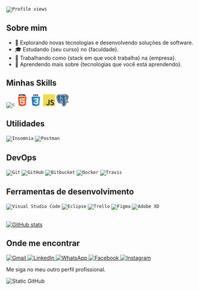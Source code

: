 <code><img src="https://komarev.com/ghpvc/?username=davifdev085&color=006bed" alt="Profile views" /></code>

## Sobre mim

- 🤔 Explorando novas tecnologias e desenvolvendo soluções de software.
- 🎓 Estudando {seu curso} no {faculdade}.
- 💼 Trabalhando como {stack em que você trabalha} na {empresa}.
- 🌱 Aprendendo mais sobre {tecnologias que você está aprendendo}.

## Minhas Skills

<code><img height="32" src="https://cdn.iconscout.com/icon/free/png-512/c-programming-569564.png" alt="c"/></code>
<code><img height="32" src="https://raw.githubusercontent.com/github/explore/80688e429a7d4ef2fca1e82350fe8e3517d3494d/topics/html/html.png" alt="HTML5"/></code>
<code><img height="32" src="https://raw.githubusercontent.com/github/explore/80688e429a7d4ef2fca1e82350fe8e3517d3494d/topics/css/css.png" alt="CSS"/></code>
<code><img height="32" src="https://raw.githubusercontent.com/github/explore/80688e429a7d4ef2fca1e82350fe8e3517d3494d/topics/javascript/javascript.png" alt="Javascript"/></code>
<code><img height="32" src="https://raw.githubusercontent.com/github/explore/80688e429a7d4ef2fca1e82350fe8e3517d3494d/topics/postgresql/postgresql.png" alt="PostegreSQL"/></code>

## Utilidades

<code><img src="https://img.shields.io/badge/-Insomnia-333333?style=flat&logo=insomnia" alt="Insomnia" /></code>
<code><img src="https://img.shields.io/badge/-Postman-333333?style=flat&logo=postman" alt="Postman" /></code>

## DevOps

<code><img src="https://img.shields.io/badge/-Git-333333?style=flat&logo=git" alt="Git" /></code>
<code><img src="https://img.shields.io/badge/-GitHub-333333?style=flat&logo=github" alt="GitHub" /></code>
<code><img src="https://img.shields.io/badge/-Bitbucket-333333?style=flat&logo=bitbucket" alt="Bitbucket" /></code>
<code><img src="https://img.shields.io/badge/-Docker-333333?style=flat&logo=docker" alt="Docker" /></code>
<code><img src="https://img.shields.io/badge/-Travis-333333?style=flat&logo=travis" alt="Travis" /></code>

## Ferramentas de desenvolvimento

<code><img src="https://img.shields.io/badge/-Visual%20Studio%20Code-333333?style=flat&logo=visual-studio-code&logoColor=007ACC" alt="Visual Studio Code" /></code>
<code><img src="https://img.shields.io/badge/-Eclipse-333333?style=flat&logo=eclipse-ide&logoColor=2C2255" alt="Eclipse" /></code>
<code><img src="https://img.shields.io/badge/-Trello-333333?style=flat&logo=trello&logoColor=007ACC" alt="Trello" /></code>
<code><img src="https://img.shields.io/badge/-Figma-333333?style=flat&logo=figma&logoColor=007ACC" alt="Figma" /></code>
<code><img src="https://img.shields.io/badge/-Adobe%20XD-333333?style=flat&logo=adobe-xd&logoColor=007ACC" alt="Adobe XD" /></code>

<br/>

<a href="https://github.com/davifdev085" title="Perfil do Davi Felipe">
  <img height="180em" src="https://github-readme-stats.vercel.app/api?username=davifdev085&theme=dracula&show_icons=true" alt="GitHub stats" />
  <br/>
</a>

## Onde me encontrar

<p align="left">
  <a href="LINK-DO-SEU-GMAIL" title="Gmail">
    <img src="https://img.shields.io/badge/-Gmail-FF0000?style=flat-square&labelColor=FF0000&logo=gmail&logoColor=white" alt="Gmail"/>
  </a>
  <a href="LINK-DO-SEU-LINKEDIN" title="LinkedIn">
    <img src="https://img.shields.io/badge/-Linkedin-0e76a8?style=flat-square&logo=Linkedin&logoColor=white" alt="LinkedIn"/>
  </a>
  <a href="API-DO-SEU-WHATSAPP" title="WhatsApp">
    <img src="https://img.shields.io/badge/-WhatsApp-25d366?style=flat-square&labelColor=25d366&logo=whatsapp&logoColor=white" alt="WhatsApp"/>
  </a>
  <a href="LINK-DO-SEU-FACEBOOK" title="Facebook">
    <img src="https://img.shields.io/badge/-Facebook-3b5998?style=flat-square&labelColor=3b5998&logo=facebook&logoColor=white" alt="Facebook"/>
  </a>
  <a href="LINK-DO-SEU-INSTAGRAM" title="Instagram">
    <img src="https://img.shields.io/badge/-Instagram-DF0174?style=flat-square&labelColor=DF0174&logo=instagram&logoColor=white" alt="Instagram"/>
  </a>
  <p>Me siga no meu outro perfil profissional.</p>
  <img src="https://img.shields.io/static/v1?label=Overview&message=davifdev085&color=f8efd4&style=for-the-badge&logo=GitHub" alt="Static GitHub"/>
</p>

